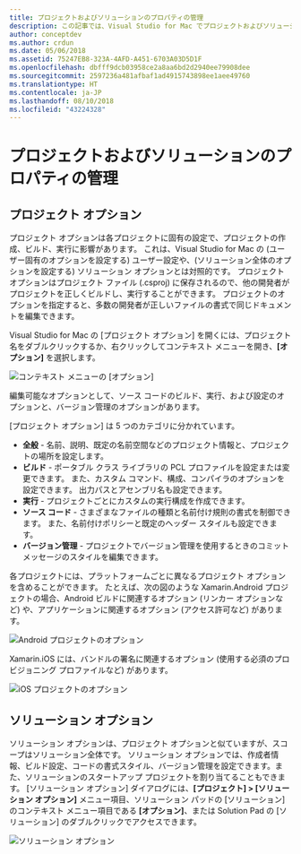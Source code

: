 ```yaml
---
title: プロジェクトおよびソリューションのプロパティの管理
description: この記事では、Visual Studio for Mac でプロジェクトおよびソリューションのプロパティを管理する方法について説明します
author: conceptdev
ms.author: crdun
ms.date: 05/06/2018
ms.assetid: 75247EB8-323A-4AFD-A451-6703A03D5D1F
ms.openlocfilehash: dbfff9dcb03958ce2a8aa6bd2d2940ee79908dee
ms.sourcegitcommit: 2597236a481afbaf1ad4915743898ee1aee49760
ms.translationtype: HT
ms.contentlocale: ja-JP
ms.lasthandoff: 08/10/2018
ms.locfileid: "43224328"
---
```

# <a name="managing-project-and-solution-properties"></a>プロジェクトおよびソリューションのプロパティの管理

## <a name="project-options"></a>プロジェクト オプション

プロジェクト オプションは各プロジェクトに固有の設定で、プロジェクトの作成、ビルド、実行に影響があります。 これは、Visual Studio for Mac の (ユーザー固有のオプションを設定する) ユーザー設定や、(ソリューション全体のオプションを設定する) ソリューション オプションとは対照的です。 プロジェクト オプションはプロジェクト ファイル (.csproj) に保存されるので、他の開発者がプロジェクトを正しくビルドし、実行することができます。 プロジェクトのオプションを指定すると、多数の開発者が正しいファイルの書式で同じドキュメントを編集できます。

Visual Studio for Mac の [プロジェクト オプション] を開くには、プロジェクト名をダブルクリックするか、右クリックしてコンテキスト メニューを開き、**[オプション]** を選択します。

 ![コンテキスト メニューの [オプション]](media/projects-and-solutions-image2.png)

編集可能なオプションとして、ソース コードのビルド、実行、および設定のオプションと、バージョン管理のオプションがあります。

[プロジェクト オプション] は 5 つのカテゴリに分かれています。

* **全般** - 名前、説明、既定の名前空間などのプロジェクト情報と、プロジェクトの場所を設定します。
* **ビルド** - ポータブル クラス ライブラリの PCL プロファイルを設定または変更できます。 また、カスタム コマンド、構成、コンパイラのオプションを設定できます。 出力パスとアセンブリ名も設定できます。
* **実行** - プロジェクトごとにカスタムの実行構成を作成できます。
* **ソース コード** - さまざまなファイルの種類と名前付け規則の書式を制御できます。 また、名前付けポリシーと既定のヘッダー スタイルも設定できます。
* **バージョン管理** - プロジェクトでバージョン管理を使用するときのコミット メッセージのスタイルを編集できます。

各プロジェクトには、プラットフォームごとに異なるプロジェクト オプションを含めることができます。 たとえば、次の図のような Xamarin.Android プロジェクトの場合、Android ビルドに関連するオプション (リンカー オプションなど) や、アプリケーションに関連するオプション (アクセス許可など) があります。

 ![Android プロジェクトのオプション](media/projects-and-solutions-image5.png)

Xamarin.iOS には、バンドルの署名に関連するオプション (使用する必須のプロビジョニング プロファイルなど) があります。

 ![iOS プロジェクトのオプション](media/projects-and-solutions-image6.png)

## <a name="solution-options"></a>ソリューション オプション 

ソリューション オプションは、プロジェクト オプションと似ていますが、スコープはソリューション全体です。 ソリューション オプションでは、作成者情報、ビルド設定、コードの書式スタイル、バージョン管理を設定できます。また、ソリューションのスタートアップ プロジェクトを割り当てることもできます。  [ソリューション オプション] ダイアログには、**[プロジェクト] > [ソリューション オプション]** メニュー項目、ソリューション パッドの [ソリューション] のコンテキスト メニュー項目である **[オプション]**、または Solution Pad の [ソリューション] のダブルクリックでアクセスできます。

 ![ソリューション オプション](media/projects-and-solutions-image7.png)
